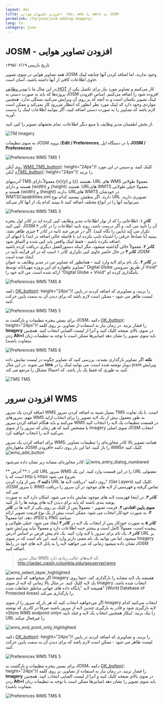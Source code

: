 ```yaml
---
layout: doc
title: افزودن عکسهای هوایی  tms, wms یا wmts به JOSM
permalink: /fa/josm/josm-adding-imagery/
lang: fa
category: josm
---
```


JOSM - افزودن تصاویر هوایی
================

تاریخ بازبینی ۱۳۹۵/۰۶/۱۹  

همه تصاویر هوایی در منوی تصویر JOSM وجود ندارند، اما اضافه کردن آنها چنانچه  لینک حاوی اطلاعات کافی از آنها داشته باشید، آسان است.  

در این مثال ما با [مدیر وظایف HOT](http://tasks.hotosm.org/) کار می‌کنیم و تصاویر مورد نیاز برای تکمیل یکی از پروژه‌ها که باید به صورت دستی به JOSM افزوده شود را اضافه می‌کنیم. اساس افزودن لینک تصویر یکسان است و به آنچه که بر روی آن ویرایش می‌کنید بستگی ندارد. همچنین مواردی وجود دارد که لینک مورد نظر آنطور که انتظار می‌رود کار نمی‌کند و ممکن است لازم باشد که تصاویر را به صورت دستی اضافه کنید، اگر بتوانید اطلاعات لینک را بدست آورید.  

از بخش اطمینان مدیر وظایف یا منبع دیگر اطلاعات، تمام بخشهای تصویر را کپی کنید.  

![TM Imagery][]

به منوی تنظیمات JOSM بروید (**Edit / Preferences**, یا در دستگاه اپل **JOSM / Preferences**)  

![Preferences WMS TMS 1][]

روی آیکن [WMS_TMS_button][]{: height="24px"}! کلیک کنید، و سپس در این مورد آیکن [+TMS_button][]{: height="24px"}! را بزنید.  

آدرسهای TMS معمولاْ دارای {x}{y} و {z} هستند، URL های WMS معمولا طولانی هستند و دارای {width} و {height} هستند، URLهای WMTS معمولا خیلی طولانی هستند و {width} و {height} دارند، URLهای WMTS در خودشان WMTSCapabilities.xml دارند. اگر مطمئن نیستید کدام نوع URL تصویری دارید، می‌توانید آنها را در انواع مختلف اضافه کنید تا ببینید کدام یک از آنها کار می‌کند.  

![Preferences WMS TMS 3][]

**کادر ۱.** اطلاعاتی را که از نوار اطلاعات مدیر وظایف کپی کرده اید در کادر اول پنجره کپی کنید. JOSM آن را تأیید می کند، و اگر درست باشد، روند تایید اطلاعات را در کادر ۳ تکرار می کند (پایین را نگاه کنید). اگر در عرض چند ثانیه در کادر ۳ چیزی ظاهر نشد، ببینید آیا تصادفاْ حرفی را اشتباه تایپ نکرده اید یا فاصله خالی اضافه در ابتدا یا انتهای آن اضافه نکرده باشید - فقط لینک واقعی باید کپی شده و الصاق شود.  
**کادر ۲.** معمولاْ خالی گذاشته میشود، مگر اینکه دستورالعمل دیگری دریافت کرده باشید.  
**کادر ۳** در حال حاضر حاوی کپی تکراری کادر ۱ است که در اثر فرآیند تأیید در JOSM ایجاد شده است.  
در **کادر ۴.** یک نام برای لایه وارد کنید - همانطور که تصاویر من در مدیر وظایف به عنوان "تصاویر ماهواره ای این پروژه مهربانانه توسط Digital Globe از طریق سرویس Vivid" ارائه شده است. من لایه خود را "Digital Globe + Vivid" نامگذاری کرده ام.  

![Preferences WMS TMS 4][]

دکمه [OK_button][]{: height="24px"}! را بزنید، و تصاویری که اضافه کردید در پایین لیست ظاهر می شود - ممکن است لازم باشد که برای دیدن آن به سمت پایین حرکت کنید.  

![Preferences WMS TMS 5][]

برای بستن پنجره تنظیمات و بازگشت به JOSM، دکمه [OK_button][]{: height="24px"}! را فشار بزنید. در زمان نیاز به استفاده از تصاویر، بر روی کلمه **Imagery** در منوی بالای صفحه کلیک کنید و آنرا از لیست الفبایی انتخاب کنید. همچنین زدن **Alt+I** باید منوی تصویر را نشان دهد (میانبرها ممکن است با توجه به تنظیمات زبان متفاوت باشند).  

![Preferences WMS TMS 6][]

**نکته** اگر تصاویر بارگذاری نشدند، بررسی کنید که تصاویر چگونه در لیست نمایش داده می شوند. در این مثال **tms** دوبار نوشته شده است. می توانید لینک را در josm ویرایش کنید به طوری که فقط یک بار باشد، که احتمالا مشکل را مرتفع می کند.

![TMS TMS][]

افزودن سرور WMS
===========

اضافه کردن یک سرور WMS بسیار شبیه به اضافه کردن سرور TMS است، با یک تفاوت مهم. سرورهای WMS به طور معمول بیش از یک لایه تصویر را برای انتخاب ارایه می‌کنند و باید هنگام اضافه کردن سرور WMS در قسمت تنظیمات یک لایه را انتخاب کنید یا مشخص کنید که هر زمان که سرور را از منوی Imagery منوی اصلی JOSM انتخاب می‌کنید لایه را انتخاب خواهید کرد. 

برای اضافه کردن یک سرور WMS، همانند تصویر بالا کادر محاوره‌ای را تنظیمات تصاویر ماهواره‌ای JOSM را باز کنید، اما این بار روی دکمه «افزودن WMS» کلیک کنید ![wms_add_button][]

کادر محاوره‌ای مشابه زیر نشان داده می‌شود:
![wms_entry_dialog_numbered][]

** کادر ۱.** آدرس URL سرور WMS را در این قسمت وارد کنید. این یک URL معمولی است که با http یا https شروع می شود  
**دکمه ۲.** پس از وارد کردن URL روی دکمه "دریافت لایه ها" (Get Layers) کلیک کنید. JOSM با سرور WMS تماس گرفته و فهرستی از لایه های موجود در آن سرور را دریافت می کند  
**کادر ۳.** در اینجا فهرست لایه های موجود نمایش داده می شود. امکان دارد لایه به صورت پوشه بندی باشند که باید برای دیدن لایه های پوشه ها را باز کنید  
**منوی پایین افتادنی ۴.** فرمت تصویر - معمولاْ پس از کلیک بر روی یکی از لایه ها در **کادر ۳**، به صورت خودکار انتخاب می شود. ممکن است بیش از یک نوع فرمت تصویر ارائه دهد، اما معمولاْ JPEG یا PNG میباشد  
**کادر ۵** به صورت خودکار پس از انتخاب یک لایه در **کادر ۳** ایجاد می شود. خیلی طولانی و پیچیده است، معمولاْ کامل است و بیشتر جنبه اطلاعات دارد و معمولاْ نباید ویرایش شود.  
**کادر ۶.** یک نام برای سرور یا لایه وارد کنید. یک نام پیش فرض بر اساس آدرس URL پر میشود، اما می توانید یک نام معنی دارتر وارد کنید. این نام است که در منوی  Imagery نشان داده میشود زمانی که می خواهید لایه را به پانل لایه های خود در رابط JOSM اضافه کنید.  

> مثال سرور WMS که لایه‌های جالب زیادی دارد: http://sedac.ciesin.columbia.edu/geoserver/wms  

![wms_select_layer_highlighted][]  
اگر میخواهید که آیتم منوی Imagery همیشه یک لایه مشابه را بارگذاری کند، حتما روی یک لایه کلیک کنید. در مثال بالا زمانی که لایه از منوی Imagery  انتخاب شده باشد، همیشه لایه "پایگاه داده های جهانی مناطق حفاظت شده" (World Database of Protected Areas) را بارگذاری می‌کند.

اگر می‌خواهید انتخاب کنید که هر بار که سرور را از منوی Imagery انتخاب می‌کنید کدام لایه بارگیری شود و قادر به بارگیری چندین لایه از سرور باشید صرفاْ در کادری که نوشته «Store WMS endpoint only» را تیک بزنید. اینکار همچنین انتخاب یک لایه و فیلد تأیید URL را غیرفعال میکند.

![wms_end_point_only_highlighted][]  

دکمه [OK_button][]{: height="24px"}! را بزنید، و تصاویری که اضافه کردید در پایین لیست ظاهر می شود - ممکن است لازم باشد که برای دیدن آن به سمت پایین حرکت کنید.  

![Preferences WMS TMS 5][]

برای بستن پنجره تنظیمات و بازگشت به JOSM، دکمه [OK_button][]{: height="24px"}! را فشار بزنید. در زمان نیاز به استفاده از تصاویر، بر روی کلمه **Imagery** در منوی بالای صفحه کلیک کنید و آنرا از لیست الفبایی انتخاب کنید. همچنین زدن **Alt+I** باید منوی تصویر را نشان دهد (میانبرها ممکن است با توجه به تنظیمات زبان متفاوت باشند).  

![Preferences WMS TMS 6][]

[Preferences WMS TMS 1]: /images/josm/JOSM_TMS_1.png
[TM Imagery]: /images/josm/JOSM_TMS_2.png
[WMS_TMS_button]: /images/josm/josm_preferences-wms-tms.png
[+TMS_button]: /images/josm/+TMS.png
[OK_button]: /images/josm/josm_OK_button.png
[Preferences WMS TMS 3]: /images/josm/JOSM_TMS_3.png
[Preferences WMS TMS 4]: /images/josm/JOSM_TMS_4.png
[Preferences WMS TMS 5]: /images/josm/JOSM_TMS_5.png
[Preferences WMS TMS 6]: /images/josm/JOSM_TMS_6.png
[TMS TMS]: /images/josm/JOSM_TMS_TMS.png
[wms_add_button]: /images/josm/wms_add_button.jpg
[wms_select_layer_highlight]: /images/josm/wms_select_layer_highlight.jpg
[wms_entry_dialog_numbered]: /images/josm/wms_entry_dialog_numbered.jpg
[wms_end_point_only_highlighted]: /images/josm/wms_end_point_only_highlighted.jpg
[wms_select_layer_highlighted]: /images/josm/wms_select_layer_highlighted.jpg